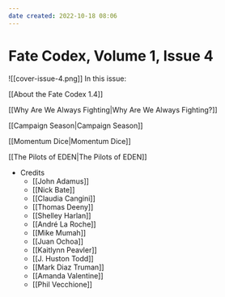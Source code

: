 ```yaml
---
date created: 2022-10-18 08:06
---
```

# Fate Codex, Volume 1, Issue 4

![[cover-issue-4.png]]
In this issue:

[[About the Fate Codex 1.4]]

[[Why Are We Always Fighting|Why Are We Always Fighting?]]

[[Campaign Season|Campaign Season]]

[[Momentum Dice|Momentum Dice]]

[[The Pilots of EDEN|The Pilots of EDEN]]

- Credits
	- [[John Adamus]]
	- [[Nick Bate]]
	- [[Claudia Cangini]]
	- [[Thomas Deeny]]
	- [[Shelley Harlan]]
	- [[André La Roche]]
	- [[Mike Mumah]]
	- [[Juan Ochoa]]
	- [[Kaitlynn Peavler]]
	- [[J. Huston Todd]]
	- [[Mark Diaz Truman]]
	- [[Amanda Valentine]]
	- [[Phil Vecchione]]


